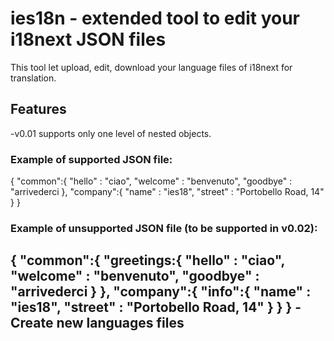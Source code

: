 # ies18n - extended tool to edit your i18next JSON files
This tool let upload, edit, download your language files of i18next for translation.

## Features
-v0.01 supports only one level of nested objects. 
  ### Example of supported JSON file:
  {
    "common":{
      "hello" : "ciao",
      "welcome" : "benvenuto",
      "goodbye" : "arrivederci
    },
    "company":{
      "name" : "ies18",
      "street" : "Portobello Road, 14"
    }
  }
  ### Example of unsupported JSON file (to be supported in v0.02):
  {
    "common":{ 
      "greetings:{
        "hello" : "ciao",
        "welcome" : "benvenuto",
        "goodbye" : "arrivederci
      }
    },
    "company":{
      "info":{
        "name" : "ies18",
        "street" : "Portobello Road, 14"
      }
    }
  }
-Create new languages files
-
